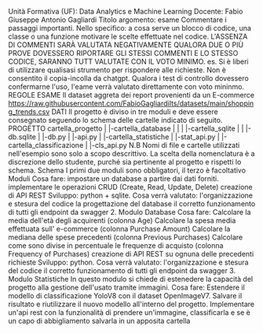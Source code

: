 Unità Formativa (UF): Data Analytics e Machine Learning
Docente: Fabio Giuseppe Antonio Gagliardi
Titolo argomento: esame
Commentare i passaggi importanti. Nello specifico:
a cosa serve un blocco di codice, una classe o una funzione
motivare le scelte effettuate nel codice.
L'ASSENZA DI COMMENTI SARÀ VALUTATA NEGATIVAMENTE
QUALORA DUE O PIÙ PROVE DOVESSERO RIPORTARE GLI STESSI COMMENTI E LO STESSO CODICE, SARANNO TUTT VALUTATE
CON IL VOTO MINIMO.
es.
Si è liberi di utilizzare qualisasi strumento per rispondere alle richieste.
Non è consentito il copia-incolla da chatgpt. Qualora i test di controllo dovessero confermarne l'uso, l'eame verrà valutato direttamente
con voto mininmo.
REGOLE ESAME
Il dataset aggreta dei report provenienti da un E-commerce
https://raw.githubusercontent.com/FabioGagliardiIts/datasets/main/shopping_trends.csv
DATI
Il progetto è diviso in tre moduli e deve essere consegnato seguendo lo schema delle cartelle indicato di seguito.
PROGETTO
cartella_progetto
|
|-cartella_database
| |
| |-cartella_sqlite
| | |-db.sqlite
| |-db.py
| |-api.py
|
|-cartella_statistiche
| |-stat_api.py
|
|-cartella_classificazione
| |-cls_api.py
N.B Nomi di file e cartelle utilizzati nell'esempio sono solo a scopo descrittivo. La scelta della nomenclatura è a discrezione dello studente,
purché sia pertinente al progetto e rispetti lo schema.
Schema
I primi due moduli sono obbligatori, il terzo è facoltativo
Moduli
Cosa fare:
impostare un database a partire dai dati forniti.
implementare le operazioni CRUD (Create, Read, Update, Delete)
creazione di API REST
Sviluppo:
python + sqlite.
Cosa verrà valutato:
l'organizzazione e stesura del codice
la progettazione del database
il corretto funzionamento di tutti gli endpoint da swagger
2. Modulo Database
Cosa fare:
Calcolare la media dell'età degli acquirenti (colonna Age)
Calcolare la spesa media effettuata sull' e-commerce (colonna Purchase Amount)
Calcolare la mediana delle spese precedenti (colonna Previous Purchases)
Calcolare come sono divise in percentuale le frequenze di acquisto (colonna Frequency of Purchases)
creazione di API REST su ognuna delle precedenti richieste
Sviluppo:
python.
Cosa verrà valutato:
l'organizzazione e stesura del codice
il corretto funzionamento di tutti gli endpoint da swagger
3. Modulo Statistiche
In questo modulo si chiede di estenedere la capacità del progetto alla gestione dell'usato tramite immagini.
Cosa fare:
Estendere il modello di classificazione YoloV8 con il dataset OpenImageV7.
Salvare il risultato e riutilizzare il nuovo modello all'interno del progetto.
Implementare un'api rest con la funzionalità di prendere un'immagine, classificarla e se è un capo di abbigliamento salvarla in un apposita
cartella
